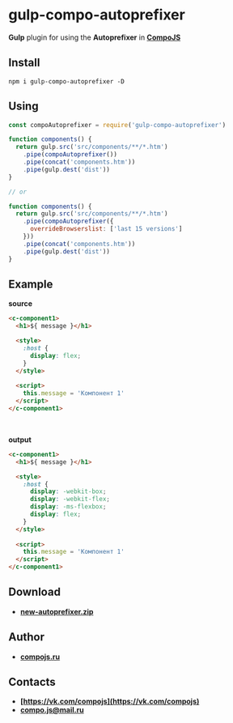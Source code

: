 # gulp-compo-autoprefixer

**Gulp** plugin for using the **Autoprefixer** in **[CompoJS](http://compojs.ru/)**

## Install

```
npm i gulp-compo-autoprefixer -D
```

## Using

```js
const compoAutoprefixer = require('gulp-compo-autoprefixer')

function components() {
  return gulp.src('src/components/**/*.htm')
    .pipe(compoAutoprefixer())
    .pipe(concat('components.htm'))
    .pipe(gulp.dest('dist'))
}

// or

function components() {
  return gulp.src('src/components/**/*.htm')
    .pipe(compoAutoprefixer({
      overrideBrowserslist: ['last 15 versions']
    }))
    .pipe(concat('components.htm'))
    .pipe(gulp.dest('dist'))
}
```

## Example

**source**

```html
<c-component1>
  <h1>${ message }</h1>

  <style>
    :host {
      display: flex;
    }
  </style>
    
  <script>
    this.message = 'Компонент 1'
  </script>
</c-component1>
```
<br>

**output**

```html
<c-component1>
  <h1>${ message }</h1>

  <style>
    :host {
      display: -webkit-box;
      display: -webkit-flex;
      display: -ms-flexbox;
      display: flex;
    }
  </style>
    
  <script>
    this.message = 'Компонент 1'
  </script>
</c-component1>
```

## Download

- **[new-autoprefixer.zip](http://compojs.ru/dist/files/new-autoprefixer.zip)**


## Author

- **[compojs.ru](http://www.compojs.ru)**

## Contacts

- **[https://vk.com/compojs](https://vk.com/compojs)**
- **[compo.js@mail.ru](mailto:compo.js@mail.ru)**
